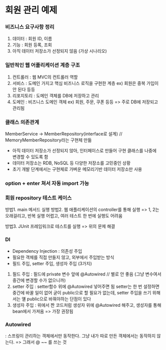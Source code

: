 # 회원 관리 예제

### 비즈니스 요구사항 정리
1. 데이터 : 회원 ID, 이름
2. 기능 : 회원 등록, 조회
3. 아직 데이터 저장소가 선정되지 않음 (가상 시나리오)

### 일반적인 웹 어플리케이션 계층 구조
1. 컨트롤러 : 웹 MVC의 컨트롤러 역할
2. 서비스 : 도메인 가지고 핵심 비즈니스 로직을 구현한 계층
   ex) 회원은 중복 가입이 안 된다 등등
3. 리포지토리 : 도메인 객체를 DB에 저장하고 관리
4. 도메인 : 비즈니스 도메인 객체
   ex) 회원, 주문, 쿠폰 등등 => 주로 DB에 저장되고 관리됨
   
### 클래스 의존관계
MemberService -> MemberRepository(interface로 설계)
// MemoryMemberRepository라는 구현체 만듦

- 아직 데이터 저장소가 선정되지 않아, 인터페이스로 만들어 구현 클래스를 나중에 변경할 수 있도록 함
- 데이터 저장소는 RDB, NoSQL 등 다양한 저장소를 고민중인 상황
- 초기 개발 단계에서는 구현체로 가벼운 메모리기반 데이터 저장소만 사용

### option + enter 쳐서 자동 import 가능


### 회원 repository 테스트 케이스 
방법1. main 메서드 실행
방법2. 웹 애플리케이션의 controller를 통해 실행
=> 1, 2는 오래걸리고, 반복 실행 어렵고, 여러 테스트 한 번에 실행도 어려움

방법3. JUnit 프레임워크로 테스트를 실행 => 위의 문제 해결

### DI
- Dependency Injection : 의존성 주입
- 필요한 객체를 직접 만들지 않고, 외부에서 주입받는 방식
- 필드 주입, setter 주입, 생성자 주입 (3가지)

1. 필드 주입
   : 필드에 private 변수 앞에 @Autowired // 별로 안 좋음 (그냥 변수여서 중간에 변경할 수가 없으니까)
2. setter 주입
   : setter함수 위에 @Autowired 넣어주면 됨
   setter는 한 번 설정하면 중간에 바꿀 일이 없어 굳이 public으로 할 필요가 없는데,
   setter 주입을 쓰기 위해서는 얠 public으로 바꿔야하는 단점이 있다
3. 생성자 주입
   : 위에서 짠 코드처럼 생성자 위에 @Autowired 해주고, 생성자를 통해 bean에서 가져옴
   => 가장 권장됨

### Autowired
: 스프링이 관리하는 객체에서만 동작한다. 그냥 내가 따로 만든 객체에서는 동작하지 않는다.
   => 그래서 @ ~~ 를 쓰는 것

